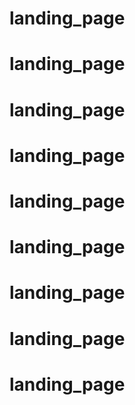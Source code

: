 # landing_page
# landing_page
# landing_page
# landing_page
# landing_page
# landing_page
# landing_page
# landing_page
# landing_page

